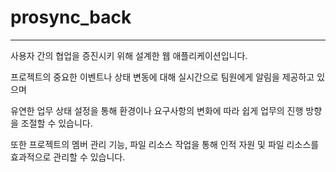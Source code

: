 # prosync_back
---
사용자 간의 협업을 증진시키 위해 설계한 웹 애플리케이션입니다.

프로젝트의 중요한 이벤트나 상태 변동에 대해 실시간으로 팀원에게 알림을 제공하고 있으며

유연한 업무 상태 설정을 통해 환경이나 요구사항의 변화에 따라 쉽게 업무의 진행 방향을 조절할 수 있습니다.

또한 프로젝트의 멤버 관리 기능, 파일 리소스 작업을 통해 인적 자원 및 파일 리소스를 효과적으로 관리할 수 있습니다.

